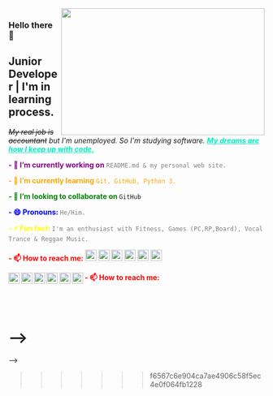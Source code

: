 <img src="https://media.giphy.com/media/0FHJ363Octui8Emuul/giphy.gif" align="right" width="400" height="250">

### Hello there 👋
## Junior Developer | I'm in learning process.

*~~My real job is accountant~~ but I'm unemployed. 
So I'm studying software.
**<font color="whiteblack"><ins>My dreams are how I keep up with code.</ins> </font>*** <br/>

**<font color="purple">- 🔭 I’m currently working on** </font> <font color="grey">`README.md & my personal web site.` </font> <br/>

**<font color="orange">- 🌱 I’m currently learning** ```Git, GitHub, Python 3.``` </font> <br/>

**<font color="green">- 👯 I’m looking to collaborate on </font>** `GitHub`

**<font color="blue">- 😄 Pronouns: </font>** <font color="grey">`He/Him.` </font> <br/>

**<font color="yellow">- ⚡ Fun fact: </font>** <font color="grey">`I'm an enthusiast with Fitness, Games (PC,RP,Board), Vocal Trance & Reggae Music.` </font> <br/>

**<font color="red">- 📫 How to reach me: </font>**
[<img  width="22" src="https://unpkg.com/simple-icons@v7/icons/linkedin.svg" />][linkedin] [<img width="22" src="https://unpkg.com/simple-icons@v7/icons/stackoverflow.svg" />][stackoverflow]  [<img width="22" src="https://unpkg.com/simple-icons@v7/icons/instagram.svg" />][instagram] [<img width="22" src="https://unpkg.com/simple-icons@v7/icons/twitter.svg" />][twitter] [<img width="22" src="https://unpkg.com/simple-icons@v7/icons/disqus.svg" />][disqus] [<img width="22" src="https://unpkg.com/simple-icons@v7/icons/facebook.svg" />][facebook]

**<font color="red">- 📫 How to reach me: </font>**
[<img  width="22" src="https://unpkg.com/simple-icons@v7/icons/linkedin.svg" align="left" />][linkedin] 
[<img width="22" src="https://unpkg.com/simple-icons@v7/icons/stackoverflow.svg" align="left" />][stackoverflow]
[<img width="22" src="https://unpkg.com/simple-icons@v7/icons/twitter.svg" align="left" />][twitter]
[<img width="22" src="https://unpkg.com/simple-icons@v7/icons/instagram.svg" align="left" />][instagram]
[<img width="22" src="https://unpkg.com/simple-icons@v7/icons/disqus.svg" align="left" />][disqus]
[<img width="22" src="https://unpkg.com/simple-icons@v7/icons/facebook.svg" align="left" />][facebook]


<br/>
<br/>



<!--
**MustafaTuncel/MustafaTuncel** is a ✨ _special_ ✨ repository because its `README.md` (this file) appears on your GitHub profile.

Here are some ideas to get you started:

- 🔭 I’m currently working on ...
- 🌱 I’m currently learning ...
- 👯 I’m looking to collaborate on ...
- 🤔 I’m looking for help with ...
- 💬 Ask me about ...
- 📫 How to reach me: ...
- 😄 Pronouns: ...
- ⚡ Fun fact: ...
-->


<!--
<<<<<<< HEAD
=======

>>>>>>> f6567c6e904ca7ae4906c58f5ec4e0f064fb1228
![Github stats 1](https://github-readme-stats.vercel.app/api?username=MustafaTuncel&show_icons=true&theme=gradient) 

<<<<<<< HEAD




<!-->
[linkedin]: https://www.linkedin.com/in/mustafatuncel93/
[stackoverflow]: https://stackoverflow.com/users/20082069/
[twitter]: https://twitter.com/MustafaTuncel93/
[instagram]: https://www.instagram.com/tncl.mustafa/
[disqus]: https://disqus.com/by/StyleRelaps/
[facebook]: https://www.facebook.com/Mustafa.Tuncel.05/
-->
=======
-->
>>>>>>> f6567c6e904ca7ae4906c58f5ec4e0f064fb1228
